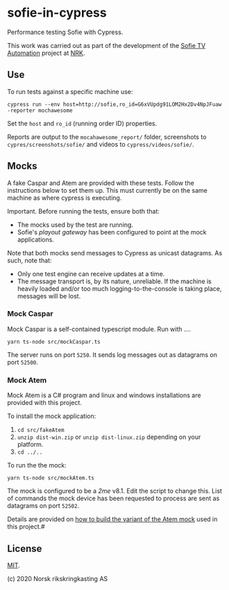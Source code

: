 # sofie-in-cypress
Performance testing Sofie with Cypress.

This work was carried out as part of the development of the [Sofie TV Automation](https://github.com/nrkno/Sofie-TV-automation) project at [NRK](https://nrk.no).

## Use

To run tests against a specific machine use:

```
cypress run --env host=http://sofie,ro_id=G6xVUpdg91LOM2Hx2Dv4NpJFuaw -reporter mochawesome
```

Set the `host` and `ro_id` (running order ID) properties.

Reports are output to the `mocahawesome_report/` folder, screenshots to `cypres/screenshots/sofie/` and videos to `cypress/videos/sofie/`.

## Mocks

A fake Caspar and Atem are provided with these tests. Follow the instructions below to set them up. This must currently be on the same machine as where cypress is executing.

Important. Before running the tests, ensure both that:
* The mocks used by the test are running.
* Sofie's _playout gateway_ has been configured to point at the mock applications.

Note that both mocks send messages to Cypress as unicast datagrams. As such, note that:

* Only one test engine can receive updates at a time.
* The message transport is, by its nature, unreliable. If the machine is heavily loaded and/or too much logging-to-the-console is taking place, messages will be lost.

### Mock Caspar

Mock Caspar is a self-contained typescript module. Run with ....

    yarn ts-node src/mockCaspar.ts

The server runs on port `5250`. It sends log messages out as datagrams on port `52500`.

### Mock Atem

Mock Atem is a C# program and linux and windows installations are provided with this project. 

To install the mock application:

1. `cd src/fakeAtem`
2. `unzip dist-win.zip` or `unzip dist-linux.zip` depending on your platform.
3. `cd ../..`

To run the the mock:

    yarn ts-node src/mockAtem.ts

The mock is configured to be a _2me_ v8.1. Edit the script to change this. List of commands the mock device has been requested to process are sent as datagrams on port `52502`.

Details are provided on [how to build the variant of the Atem mock](./src/fakeAtem/build.md) used in this project.#

## License

[MIT](./LICENSE).

(c) 2020 Norsk rikskringkasting AS